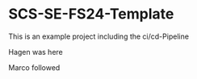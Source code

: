# SCS-SE-FS24-Template

This is an example project including the ci/cd-Pipeline

Hagen was here

Marco followed

